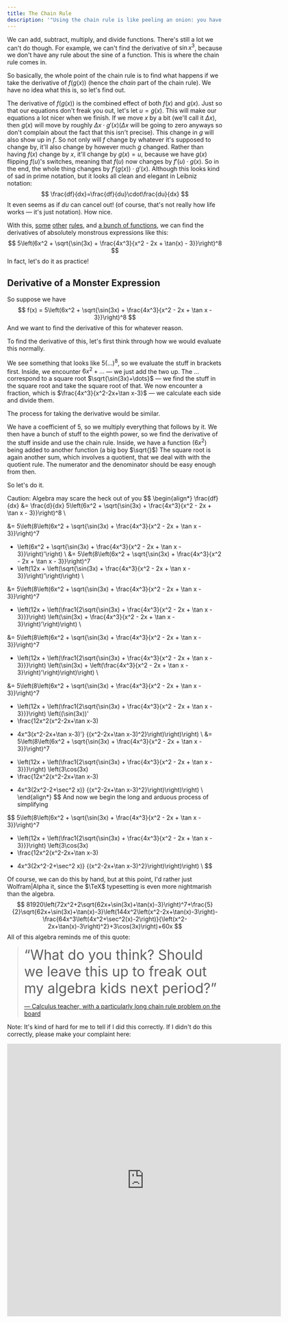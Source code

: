 ```yaml
---
title: The Chain Rule
description: '"Using the chain rule is like peeling an onion: you have to deal with each layer at a time, and if it is too big you will start crying."'
---
```


We can add, subtract, multiply, and divide functions. There's still a lot we can't do though. For example, we can't find the derivative of $\sin x^3$, because we don't have any rule about the sine of a function. This is where the chain rule comes in.

So basically, the whole point of the chain rule is to find what happens if we take the derivative of $f(g(x))$ (hence the *chain* part of the chain rule). We have no idea what this is, so let's find out.

The derivative of $f(g(x))$​ is the combined effect of both $f(x)$​ and $g(x)$​. Just so that our equations don't freak you out, let's let $u=g(x)$​. This will make our equations a lot nicer when we finish. If we move $x$​ by a bit (we'll call it $\Delta x$​), then $g(x)$​ will move by roughly $\Delta x\cdot g'(x)$​ ($\Delta x$​ will be going to zero anyways so don't complain about the fact that this isn't precise). This change in $g$​ will also show up in $f$​. So not only will $f$​ change by whatever it's supposed to change by, it'll also change by however much $g$​ changed. Rather than having $f(x)$​ change by $x$​, it'll change by $g(x)=u$​, because we have $g(x)$​ flipping $f(u)$​'s switches, meaning that $f(u)$​ now changes by $f'(u)\cdot g(x)$​. So in the end, the whole thing changes by $f'(g(x))\cdot g'(x)$​. Although this looks kind of sad in prime notation, but it looks all clean and elegant in Leibniz notation:
$$
\frac{df}{dx}=\frac{df}{du}\cdot\frac{du}{dx}
$$
It even seems as if $du$​ can cancel out! (of course, that's not really how life works — it's just notation). How nice.

With this, [some](../unit1-the-derivative/calculating-derivatives) [other](./product-rule) [rules](./quotient-rule), and [a bunch of functions](../derivatives-of-functions), we can find the derivatives of absolutely monstrous expressions like this:
$$
5\left(6x^2 + \sqrt{\sin(3x) + \frac{4x^3}{x^2 - 2x + \tan(x) - 3}}\right)^8
$$
In fact, let's do it as practice!

## Derivative of a Monster Expression

So suppose we have
$$
f(x) = 5\left(6x^2 + \sqrt{\sin(3x) + \frac{4x^3}{x^2 - 2x + \tan x - 3}}\right)^8
$$
And we want to find the derivative of this for whatever reason.

To find the derivative of this, let's first think through how we would evaluate this normally.

We see something that looks like $5(\dots)^8$​, so we evaluate the stuff in brackets first. Inside, we encounter $6x^2+\dots$ — we just add the two up. The $\dots$ correspond to a square root $\sqrt{\sin(3x)+\dots}$ — we find the stuff in the square root and take the square root of that. We now encounter a fraction, which is $\frac{4x^3}{x^2-2x+\tan x-3}$ — we calculate each side and divide them.

The process for taking the derivative would be similar.

We have a coefficient of 5, so we multiply everything that follows by it. We then have a bunch of stuff to the eighth power, so we find the derivative of the stuff inside and use the chain rule. Inside, we have a function ($6x^2$) being added to another function (a big boy $\sqrt{}$) The square root is again another sum, which involves a quotient, that we deal with with the quotient rule. The numerator and the denominator should be easy enough from then.

So let's do it.

Caution: Algebra may scare the heck out of you
$$
\begin{align*}
\frac{df}{dx} 
&= \frac{d}{dx} 5\left(6x^2 + \sqrt{\sin(3x) + \frac{4x^3}{x^2 - 2x + \tan x - 3}}\right)^8 \\

&= 5\left(8\left(6x^2 + \sqrt{\sin(3x) + \frac{4x^3}{x^2 - 2x + \tan x - 3}}\right)^7 
 + \left(6x^2 + \sqrt{\sin(3x) + \frac{4x^3}{x^2 - 2x + \tan x - 3}}\right)'\right) \\
&= 5\left(8\left(6x^2 + \sqrt{\sin(3x) + \frac{4x^3}{x^2 - 2x + \tan x - 3}}\right)^7 
 + \left(12x + \left(\sqrt{\sin(3x) + \frac{4x^3}{x^2 - 2x + \tan x - 3}}\right)'\right)\right) \\
 
&= 5\left(8\left(6x^2 + \sqrt{\sin(3x) + \frac{4x^3}{x^2 - 2x + \tan x - 3}}\right)^7 
 + \left(12x + \left(\frac1{2\sqrt{\sin(3x) + \frac{4x^3}{x^2 - 2x + \tan x - 3}}}\right)
 \left(\sin(3x) + \frac{4x^3}{x^2 - 2x + \tan x - 3}\right)'\right)\right) \\
 
&= 5\left(8\left(6x^2 + \sqrt{\sin(3x) + \frac{4x^3}{x^2 - 2x + \tan x - 3}}\right)^7 
 + \left(12x + \left(\frac1{2\sqrt{\sin(3x) + \frac{4x^3}{x^2 - 2x + \tan x - 3}}}\right)
 \left(\sin(3x) + \left(\frac{4x^3}{x^2 - 2x + \tan x - 3}\right)'\right)\right)\right) \\
 
&= 5\left(8\left(6x^2 + \sqrt{\sin(3x) + \frac{4x^3}{x^2 - 2x + \tan x - 3}}\right)^7 
 + \left(12x + \left(\frac1{2\sqrt{\sin(3x) + \frac{4x^3}{x^2 - 2x + \tan x - 3}}}\right)
 \left((\sin(3x))'
 + \frac{12x^2(x^2-2x+\tan x-3)
 - 4x^3(x^2-2x+\tan x-3)'}
 {(x^2-2x+\tan x-3)^2}\right)\right)\right) \\
&= 5\left(8\left(6x^2 + \sqrt{\sin(3x) + \frac{4x^3}{x^2 - 2x + \tan x - 3}}\right)^7 
 + \left(12x + \left(\frac1{2\sqrt{\sin(3x) + \frac{4x^3}{x^2 - 2x + \tan x - 3}}}\right)
 \left(3\cos(3x)
 + \frac{12x^2(x^2-2x+\tan x-3)
 - 4x^3(2x^2-2+\sec^2 x)}
 {(x^2-2x+\tan x-3)^2}\right)\right)\right) \\
\end{align*}
$$
And now we begin the long and arduous process of simplifying

$$
5\left(8\left(6x^2 + \sqrt{\sin(3x) + \frac{4x^3}{x^2 - 2x + \tan x - 3}}\right)^7 
 + \left(12x + \left(\frac1{2\sqrt{\sin(3x) + \frac{4x^3}{x^2 - 2x + \tan x - 3}}}\right)
 \left(3\cos(3x)
 + \frac{12x^2(x^2-2x+\tan x-3)
 - 4x^3(2x^2-2+\sec^2 x)}
 {(x^2-2x+\tan x-3)^2}\right)\right)\right) \\
$$

Of course, we can do this by hand, but at this point, I'd rather just Wolfram|Alpha it, since the $\TeX$ typesetting is even more nightmarish than the algebra.
$$
81920\left(72x^2+2\sqrt{62x+\sin(3x)+\tan(x)-3}\right)^7+\frac{5}{2}\sqrt{62x+\sin(3x)+\tan(x)-3}\left(144x^2\left(x^2-2x+\tan(x)-3\right)-\frac{64x^3\left(4x^2+\sec^2(x)-2\right)}{\left(x^2-2x+\tan(x)-3\right)^2}+3\cos(3x)\right)+60x
$$
All of this algebra reminds me of this quote:

> <span style="font-size: xx-large">“What do you think? Should we leave this up to freak out my algebra kids next period?”</span>
>
> [— Calculus teacher, with a particularly long chain rule problem on the board](https://mathprofessorquotes.com/post/643311134854774784/what-do-you-think-should-we-leave-this-up-to)

Note: It's kind of hard for me to tell if I did this correctly. If I didn't do this correctly, please make your complaint here:

<iframe src="https://docs.google.com/forms/d/e/1FAIpQLSeBZf9CggbKeJ4wL8Jg45VpVej-q75eVVr2EZ7YWUvFG_vb7A/viewform?embedded=true" width="640" height="637" frameborder="0" marginheight="0" marginwidth="0">Loading…</iframe>

